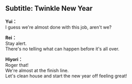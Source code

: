 # 

  
## Subtitle: Twinkle New Year
  
**Yui：**  
I guess we're almost done with this job, aren't we?  
  
**Rei：**  
Stay alert.  
There's no telling what can happen before it's all over.  
  
**Hiyori：**  
Roger that!  
We're almost at the finish line.  
Let's clean house and start the new year off feeling great!  
